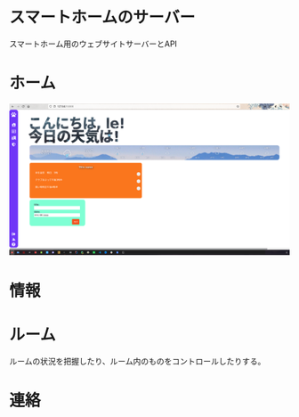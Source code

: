 # スマートホームのサーバー
スマートホーム用のウェブサイトサーバーとAPI

# ホーム
![alt text](https://github.com/thanhleNARITA/smart-home-iot-server/blob/647b6a361bdff00aa577b2a0e8557ceb6f9f8d1c/1123.png)


# 情報


# ルーム
ルームの状況を把握したり、ルーム内のものをコントロールしたりする。


# 連絡



